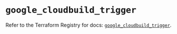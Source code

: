 # `google_cloudbuild_trigger`

Refer to the Terraform Registry for docs: [`google_cloudbuild_trigger`](https://registry.terraform.io/providers/hashicorp/google/6.46.0/docs/resources/cloudbuild_trigger).
